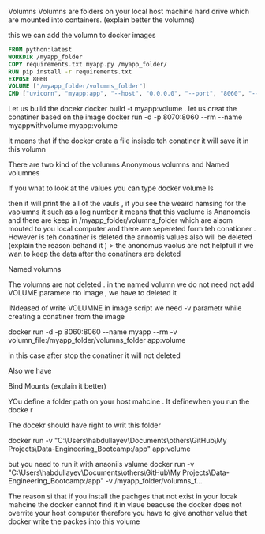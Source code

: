 Volumns 
Volumns are folders on your local host machine hard drive which are mounted  into containers.
(explain better the volumns) 

this we can add the volumn to docker images 

```dockerfile
FROM python:latest
WORKDIR /myapp_folder
COPY requirements.txt myapp.py /myapp_folder/
RUN pip install -r requirements.txt
EXPOSE 8060
VOLUME ["/myapp_folder/volumns_folder"]
CMD ["uvicorn", "myapp:app", "--host", "0.0.0.0", "--port", "8060", "--reload"]
```
Let us build the docekr   docker build -t myapp:volume .
 let us creat the conatiner based on the image 
docker run -d  -p 8070:8060 --rm --name myappwithvolume myapp:volume

It means  that  if the docker crate a file insisde teh conatiner it will save it in  this volumn 

There are two kind of the volumns
Anonymous volumns   and Named volumnes 

If you wnat to look at the values  you can type docker volume ls 

then it will print  the all of the vauls , if you see the weaird namsing  for  the vaolumns it such as a log number  it means  that this vaolume is Ananomois and there are keep in 
/myapp_folder/volumns_folder  which are alsom mouted to you local computer  and there are sepereted form teh conationer . However is teh conatiner is deleted the annomis values also will be deleted (explain the reason behand it ) > the anonomus  vaolus are not helpfull if we wan to keep  the data after the conatiners are deleted 

Named volumns

The volumns are not deleted  . in the  named volumn  we do not need not add   VOLUME  paramete rto image , we have to deleted it 


INdeased of write VOLUMNE in image script  we need  -v parametr  while creating a conatiner from the image 

docker run -d -p 8060:8060 --name myapp --rm -v volumn_file:/myapp_folder/volumns_folder app:volume

in this case after stop the conatiner it will not deleted 

Also we  have 

Bind Mounts (explain it better)

YOu define a folder   path on your host mahcine . It definewhen you run the docke r

The docekr should have right to writ this folder 

docker run -v "C:\Users\habdullayev\Documents\others\GitHub\My Projects\Data-Engineering_Bootcamp:/app" app:volume

but  you need to run it with anaoniis  valume 
 docker run -v "C:\Users\habdullayev\Documents\others\GitHub\My Projects\Data-Engineering_Bootcamp:/app"    -v /myapp_folder/volumns_f... 

The reason si  that if you install the pachges  that not exist in your locak mahcine  the docker cannot find it in vlaue  beacuse the docker does not overrite your host computer therefore you have to give another value that docker write the packes into  this volume 